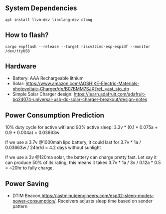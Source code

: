 ## System Dependencies

```
apt install llvm-dev libclang-dev clang
```

## How to flash?

```
cargo espflash --release --target riscv32imc-esp-espidf --monitor /dev/ttyUSB
```


## Hardware

* Battery: AAA Rechargeable lithium
* Solar: https://www.amazon.com/AOSHIKE-Electric-Materials-photovoltaic-Charger/dp/B07BMM7SJX?ref_=ast_sto_dp
* Simple Solar Charger design: https://learn.adafruit.com/adafruit-bq24074-universal-usb-dc-solar-charger-breakout/design-notes


## Power Consumption Prediction

10% duty cycle for active wifi and 90% active sleep: 3.3v * (0.1 * 0.075a + 0.9 * 0.004a) = 0.03663w

If we use a 3.7v @1000mah lipo battery, it could last for 3.7v * 1a / 0.03663w / 24hr/d = 4.2 days without sunlight

If we use a 3v @120ma solar, the battery can charge pretty fast. Let say it can produce 50% of its rating, this means it takes 3.7v * 1a / 3v / 0.12a * 0.5 = ~20hr to fully charge.


## Power Saving

* DTIM Beacon,https://lastminuteengineers.com/esp32-sleep-modes-power-consumption/. Receivers adjusts sleep time based on sender pattern
